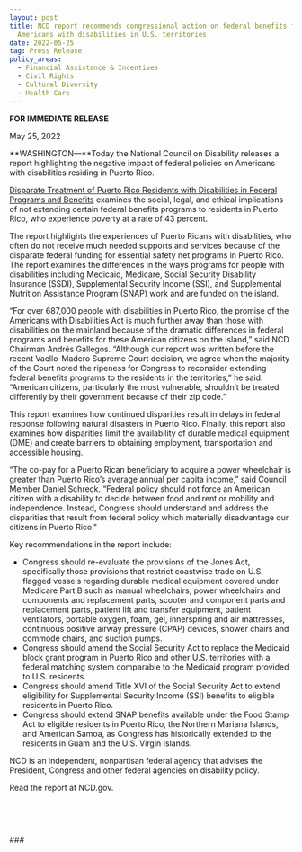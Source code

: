 ```yaml
---
layout: post
title: NCD report recommends congressional action on federal benefits for
  Americans with disabilities in U.S. territories
date: 2022-05-25
tag: Press Release
policy_areas:
  - Financial Assistance & Incentives
  - Civil Rights
  - Cultural Diversity
  - Health Care
---
```

**FOR IMMEDIATE RELEASE**                                              

May 25, 2022

**WASHINGTON—**Today the National Council on Disability releases a report highlighting the negative impact of federal policies on Americans with disabilities residing in Puerto Rico.

[Disparate Treatment of Puerto Rico Residents with Disabilities in Federal Programs and Benefits](https://ncd.gov/publications/2022/disparate-treatment-puerto-rico-residents-disabilities-federal-programs) examines the social, legal, and ethical implications of not extending certain federal benefits programs to residents in Puerto Rico, who experience poverty at a rate of 43 percent.

The report highlights the experiences of Puerto Ricans with disabilities, who often do not receive much needed supports and services because of the disparate federal funding for essential safety net programs in Puerto Rico. The report examines the differences in the ways programs for people with disabilities including Medicaid, Medicare, Social Security Disability Insurance (SSDI), Supplemental Security Income (SSI), and Supplemental Nutrition Assistance Program (SNAP) work and are funded on the island.

“For over 687,000 people with disabilities in Puerto Rico, the promise of the Americans with Disabilities Act is much further away than those with disabilities on the mainland because of the dramatic differences in federal programs and benefits for these American citizens on the island,” said NCD Chairman Andrés Gallegos. “Although our report was written before the recent Vaello-Madero Supreme Court decision, we agree when the majority of the Court noted the ripeness for Congress to reconsider extending federal benefits programs to the residents in the territories,” he said. “American citizens, particularly the most vulnerable, shouldn’t be treated differently by their government because of their zip code.”

This report examines how continued disparities result in delays in federal response following natural disasters in Puerto Rico. Finally, this report also examines how disparities limit the availability of durable medical equipment (DME) and create barriers to obtaining employment, transportation and accessible housing.

“The co-pay for a Puerto Rican beneficiary to acquire a power wheelchair is greater than Puerto Rico’s average annual per capita income,” said Council Member Daniel Schreck. “Federal policy should not force an American citizen with a disability to decide between food and rent or mobility and independence. Instead, Congress should understand and address the disparities that result from federal policy which materially disadvantage our citizens in Puerto Rico."

Key recommendations in the report include:

* Congress should re-evaluate the provisions of the Jones Act, specifically those provisions that restrict coastwise trade on U.S. flagged vessels regarding durable medical equipment covered under Medicare Part B such as manual wheelchairs, power wheelchairs and components and replacement parts, scooter and component parts and replacement parts, patient lift and transfer equipment, patient ventilators, portable oxygen, foam, gel, innerspring and air mattresses, continuous positive airway pressure (CPAP) devices, shower chairs and commode chairs, and suction pumps.
* Congress should amend the Social Security Act to replace the Medicaid block grant program in Puerto Rico and other U.S. territories with a federal matching system comparable to the Medicaid program provided to U.S. residents.
* Congress should amend Title XVI of the Social Security Act to extend eligibility for Supplemental Security Income (SSI) benefits to eligible residents in Puerto Rico.
* Congress should extend SNAP benefits available under the Food Stamp Act to eligible residents in Puerto Rico, the Northern Mariana Islands, and American Samoa, as Congress has historically extended to the residents in Guam and the U.S. Virgin Islands.

NCD is an independent, nonpartisan federal agency that advises the President, Congress and other federal agencies on disability policy.

Read the report at NCD.gov.

 

 

\###
